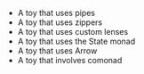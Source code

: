 - A toy that uses pipes
- A toy that uses zippers
- A toy that uses custom lenses
- A toy that uses the State monad
- A toy that uses Arrow
- A toy that involves comonad